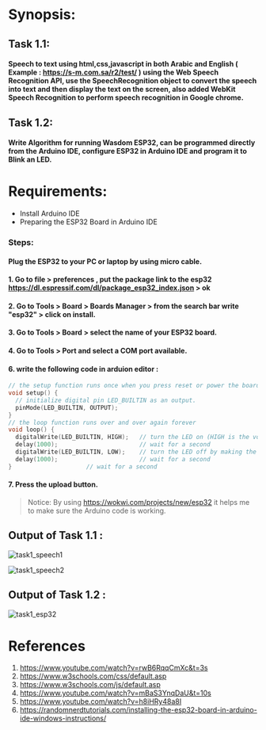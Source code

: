 # Synopsis:
## Task 1.1:
#### Speech to text using html,css,javascript in both Arabic and English ( Example : https://s-m.com.sa/r2/test/ ) using the Web Speech Recognition API, use the SpeechRecognition object to convert the speech into text and then display the text on the screen, also added WebKit Speech Recognition to perform speech recognition in Google chrome.
## Task 1.2:
#### Write Algorithm for running Wasdom ESP32, can be programmed directly from the Arduino IDE, configure ESP32 in Arduino IDE and program it to Blink an LED.
# Requirements:
 - Install Arduino IDE
 - Preparing the ESP32 Board in Arduino IDE
### Steps:
#### Plug the ESP32 to your PC or laptop by using micro cable.
#### 1. Go to file > preferences , put the package link to the esp32 https://dl.espressif.com/dl/package_esp32_index.json > ok
#### 2. Go to Tools > Board > Boards Manager > from the search bar write "esp32" > click on install.
#### 3. Go to Tools > Board > select the name of your ESP32 board.
#### 4. Go to Tools > Port and select a COM port available.
#### 6. write the following code in arduion editor :
```C++ 
// the setup function runs once when you press reset or power the board
void setup() {
  // initialize digital pin LED_BUILTIN as an output.
  pinMode(LED_BUILTIN, OUTPUT);
}
// the loop function runs over and over again forever
void loop() {
  digitalWrite(LED_BUILTIN, HIGH);   // turn the LED on (HIGH is the voltage level)
  delay(1000);                       // wait for a second
  digitalWrite(LED_BUILTIN, LOW);    // turn the LED off by making the voltage LOW
  delay(1000);                       // wait for a second
}                     // wait for a second
```
 
#### 7. Press the upload button.
>Notice: By using https://wokwi.com/projects/new/esp32 it helps me to make sure the Arduino code is working.
## Output of Task 1.1 :
![task1_speech1](https://user-images.githubusercontent.com/74248225/178168139-1ef63d47-d08a-4c23-812d-7d987f03a67f.PNG)

![task1_speech2](https://user-images.githubusercontent.com/74248225/178168160-4c2306ad-6e5b-4e2d-93af-0af66c976857.PNG)

## Output of Task 1.2 :
![task1_esp32](https://user-images.githubusercontent.com/74248225/178168180-ad9743fd-42d0-45dd-966e-b8cba0f2cc4a.PNG)
# References
1.	https://www.youtube.com/watch?v=rwB6RqqCmXc&t=3s
2.  https://www.w3schools.com/css/default.asp
4.	https://www.w3schools.com/js/default.asp
5.	https://www.youtube.com/watch?v=mBaS3YnqDaU&t=10s
6.	https://www.youtube.com/watch?v=h8iHRy48a8I
7.	https://randomnerdtutorials.com/installing-the-esp32-board-in-arduino-ide-windows-instructions/
